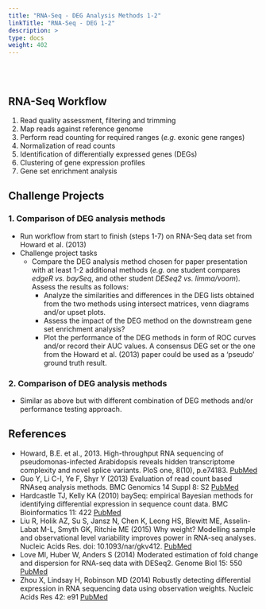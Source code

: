 ```yaml
---
title: "RNA-Seq - DEG Analysis Methods 1-2"
linkTitle: "RNA-Seq - DEG 1-2"
description: >
type: docs
weight: 402
---
```


<br></br>

## RNA-Seq Workflow  

1. Read quality assessment, filtering and trimming 
2. Map reads against reference genome 
3. Perform read counting for required ranges (_e.g._ exonic gene ranges)
4. Normalization of read counts
5. Identification of differentially expressed genes (DEGs)
6. Clustering of gene expression profiles 
7. Gene set enrichment analysis

## Challenge Projects

### 1. Comparison of DEG analysis methods

+ Run workflow from start to finish (steps 1-7) on RNA-Seq data set from Howard et al. (2013)
+ Challenge project tasks
    + Compare the DEG analysis method chosen for paper presentation with at least 1-2 additional methods (_e.g._ one student compares _edgeR_ _vs._ _baySeq_, and other student _DESeq2_ _vs._ _limma/voom_). Assess the results as follows:
        + Analyze the similarities and differences in the DEG lists obtained from the two methods using intersect matrices, venn diagrams and/or upset plots.
        + Assess the impact of the DEG method on the downstream gene set enrichment analysis?
        + Plot the performance of the DEG methods in form of ROC curves and/or record their AUC values. A consensus DEG set or the one from the Howard et al. (2013) paper could be used as a ‘pseudo’ ground truth result.

### 2. Comparison of DEG analysis methods

+ Similar as above but with different combination of DEG methods and/or performance testing approach.

## References

+ Howard, B.E. et al., 2013. High-throughput RNA sequencing of pseudomonas-infected Arabidopsis reveals hidden transcriptome complexity and novel splice variants. PloS one, 8(10), p.e74183. [PubMed](http://www.ncbi.nlm.nih.gov/pubmed/24098335)
+ Guo Y, Li C-I, Ye F, Shyr Y (2013) Evaluation of read count based RNAseq analysis methods. BMC Genomics 14 Suppl 8: S2 [PubMed](http://www.ncbi.nlm.nih.gov/pubmed/24564449)
+ Hardcastle TJ, Kelly KA (2010) baySeq: empirical Bayesian methods for identifying differential expression in sequence count data. BMC Bioinformatics 11: 422 [PubMed](https://pubmed.ncbi.nlm.nih.gov/20698981/)
+ Liu R, Holik AZ, Su S, Jansz N, Chen K, Leong HS, Blewitt ME, Asselin-Labat M-L, Smyth GK, Ritchie ME (2015) Why weight? Modelling sample and observational level variability improves power in RNA-seq analyses. Nucleic Acids Res. doi: 10.1093/nar/gkv412. [PubMed](https://pubmed.ncbi.nlm.nih.gov/25925576/)
+ Love MI, Huber W, Anders S (2014) Moderated estimation of fold change and dispersion for RNA-seq data with DESeq2. Genome Biol 15: 550 [PubMed](http://www.ncbi.nlm.nih.gov/pubmed/25516281)
+ Zhou X, Lindsay H, Robinson MD (2014) Robustly detecting differential expression in RNA sequencing data using observation weights. Nucleic Acids Res 42: e91 [PubMed](http://www.ncbi.nlm.nih.gov/pubmed/24753412)




